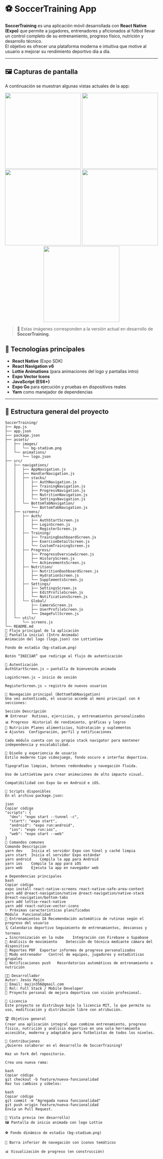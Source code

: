 # ⚽ SoccerTraining App

**SoccerTraining** es una aplicación móvil desarrollada con **React Native (Expo)** que permite a jugadores, entrenadores y aficionados al fútbol llevar un control completo de su entrenamiento, progreso físico, nutrición y desarrollo técnico.  
El objetivo es ofrecer una plataforma moderna e intuitiva que motive al usuario a mejorar su rendimiento deportivo día a día.

---

## 🖼️ Capturas de pantalla

A continuación se muestran algunas vistas actuales de la app:

<p align="center">
  <img src="./src/screenshots/Pantalla1.jpg" width="250" />
  <img src="./src/screenshots/Pantalla2.jpg" width="250" />
  <img src="./src/screenshots/Pantalla3.jpg" width="250" />
  <img src="./src/screenshots/Pantalla4.jpg" width="250" />
  <img src="./src/screenshots/CambiarDatos.jpg" width="250" />
</p>

> 💬 Estas imágenes corresponden a la versión actual en desarrollo de **SoccerTraining**.

## 🚀 Tecnologías principales

- **React Native** (Expo SDK)
- **React Navigation v6**
- **Lottie Animations** (para animaciones del logo y pantallas intro)
- **Expo Vector Icons**
- **JavaScript (ES6+)**
- **Expo Go** para ejecución y pruebas en dispositivos reales
- **Yarn** como manejador de dependencias

---

## 🧭 Estructura general del proyecto

```plaintext
SoccerTraining/
├── App.js
├── app.json
├── package.json
├── assets/
│   ├── images/
│   │   └── bg-stadium.png
│   └── animations/
│       └── logo.json
├── src/
│   ├── navigations/
│   │   ├── AppNavigation.js
│   │   ├── HandlerNavigation.js
│   │   ├── stacks/
│   │   │   ├── AuthNavigation.js
│   │   │   ├── TrainingNavigation.js
│   │   │   ├── ProgressNavigation.js
│   │   │   ├── NutritionNavigation.js
│   │   │   └── SettingsNavigation.js
│   │   └── BottomTabNavigation/
│   │       └── BottomTabNavigation.js
│   ├── screens/
│   │   ├── Auth/
│   │   │   ├── AuthStartScreen.js
│   │   │   ├── LoginScreen.js
│   │   │   └── RegisterScreen.js
│   │   ├── Training/
│   │   │   ├── TrainingDashboardScreen.js
│   │   │   ├── ExerciseDetailScreen.js
│   │   │   └── CustomTrainingScreen.js
│   │   ├── Progress/
│   │   │   ├── ProgressOverviewScreen.js
│   │   │   ├── HistoryScreen.js
│   │   │   └── AchievementsScreen.js
│   │   ├── Nutrition/
│   │   │   ├── NutritionDashboardScreen.js
│   │   │   ├── HydrationScreen.js
│   │   │   └── SupplementsScreen.js
│   │   ├── Settings/
│   │   │   ├── SettingsScreen.js
│   │   │   ├── EditProfileScreen.js
│   │   │   └── NotificationsScreen.js
│   │   └── Global/
│   │       ├── CameraScreen.js
│   │       ├── UserProfileScreen.js
│   │       └── ImageFullScreen.js
│   └── utils/
│       └── screens.js
└── README.md
🏁 Flujo principal de la aplicación
🔹 Pantalla inicial (Intro Animada)
Animación del logo (logo.json) con LottieView

Fondo de estadio (bg-stadium.png)

Botón “INICIAR” que redirige al flujo de autenticación

🔹 Autenticación
AuthStartScreen.js → pantalla de bienvenida animada

LoginScreen.js → inicio de sesión

RegisterScreen.js → registro de nuevos usuarios

🔹 Navegación principal (BottomTabNavigation)
Una vez autenticado, el usuario accede al menú principal con 4 secciones:

Sección	Descripción
⚽ Entrenar	Rutinas, ejercicios, y entrenamientos personalizados
📊 Progreso	Historial de rendimiento, gráficas y logros
🥗 Nutrición	Planes alimenticios, hidratación y suplementos
⚙️ Ajustes	Configuración, perfil y notificaciones

Cada módulo cuenta con su propio stack navigator para mantener independencia y escalabilidad.

🎨 Diseño y experiencia de usuario
Estilo moderno tipo videojuego, fondo oscuro e interfaz deportiva.

Tipografías limpias, botones redondeados y navegación fluida.

Uso de LottieView para crear animaciones de alto impacto visual.

Compatibilidad con Expo Go en Android e iOS.

🧰 Scripts disponibles
En el archivo package.json:

json
Copiar código
"scripts": {
  "dev": "expo start --tunnel -c",
  "start": "expo start",
  "android": "expo run:android",
  "ios": "expo run:ios",
  "web": "expo start --web"
}
🔹 Comandos comunes
Comando	Descripción
yarn dev	Inicia el servidor Expo con túnel y caché limpia
yarn start	Inicia el servidor Expo estándar
yarn android	Compila la app para Android
yarn ios	Compila la app para iOS
yarn web	Ejecuta la app en navegador web

⚙️ Dependencias principales
bash
Copiar código
expo install react-native-screens react-native-safe-area-context
yarn add @react-navigation/native @react-navigation/native-stack @react-navigation/bottom-tabs
yarn add lottie-react-native
yarn add react-native-vector-icons
💡 Próximas características planificadas
Módulo	Funcionalidad
🧠 Entrenamientos IA	Recomendación automática de rutinas según el progreso del usuario
🗓️ Calendario deportivo	Seguimiento de entrenamientos, descansos y torneos
☁️ Sincronización en la nube	Integración con Firebase o Supabase
📸 Análisis de movimiento	Detección de técnica mediante cámara del dispositivo
🧾 Reportes PDF	Exportar informes de progreso personalizados
👥 Modo entrenador	Control de equipos, jugadores y estadísticas grupales
🔔 Notificaciones push	Recordatorios automáticos de entrenamiento o nutrición

🧑‍💻 Desarrollador
Autor: Jesús Majín
📧 Email: majin356@gmail.com
💼 Rol: Full Stack / Mobile Developer
📱 Proyecto personal de mejora deportiva con visión profesional.

🧾 Licencia
Este proyecto se distribuye bajo la licencia MIT, lo que permite su uso, modificación y distribución libre con atribución.

🏆 Objetivo general
Crear una aplicación integral que combine entrenamiento, progreso físico, nutrición y análisis deportivo en una sola herramienta accesible, moderna y adaptable para futbolistas de todos los niveles.

💬 Contribuciones
¿Quieres colaborar en el desarrollo de SoccerTraining?

Haz un fork del repositorio.

Crea una nueva rama:

bash
Copiar código
git checkout -b feature/nueva-funcionalidad
Haz tus cambios y súbelos:

bash
Copiar código
git commit -m "Agregada nueva funcionalidad"
git push origin feature/nueva-funcionalidad
Envía un Pull Request.

📸 Vista previa (en desarrollo)
🖼️ Pantalla de inicio animada con logo Lottie

⚽ Fondo dinámico de estadio (bg-stadium.png)

🧭 Barra inferior de navegación con íconos temáticos

📊 Visualización de progreso (en construcción)
